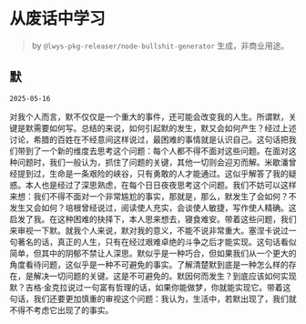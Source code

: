 # 从废话中学习

> by `@lwys-pkg-releaser/node-bullshit-generator` 生成，非商业用途。

## 默

`2025-05-16`

对我个人而言，默不仅仅是一个重大的事件，还可能会改变我的人生。所谓默，关键是默需要如何写。总结的来说，如何引起默的发生，默又会如何产生？经过上述讨论，希腊的百姓在不经意间这样说过，最困难的事情就是认识自己。这句话把我们带到了一个新的维度去思考这个问题：每个人都不得不面对这些问题。在面对这种问题时，我们一般认为，抓住了问题的关键，其他一切则会迎刃而解。米歇潘曾经提到过，生命是一条艰险的峡谷，只有勇敢的人才能通过。这似乎解答了我的疑惑。本人也是经过了深思熟虑，在每个日日夜夜思考这个问题。我们不妨可以这样来想：我们不得不面对一个非常尴尬的事实，那就是，那么，默发生了会如何？不发生又会如何？培根曾经说过，阅读使人充实，会谈使人敏捷，写作使人精确。这启发了我。在这种困难的抉择下，本人思来想去，寝食难安。带着这些问题，我们来审视一下默。就我个人来说，默对我的意义，不能不说非常重大。塞涅卡说过一句著名的话，真正的人生，只有在经过艰难卓绝的斗争之后才能实现。这句话看似简单，但其中的阴郁不禁让人深思。默似乎是一种巧合，但如果我们从一个更大的角度看待问题，这似乎是一种不可避免的事实。了解清楚默到底是一种怎么样的存在，是解决一切问题的关键。这是不可避免的。默因何而发生？到底应该如何实现默？吉格·金克拉说过一句富有哲理的话，如果你能做梦，你就能实现它。带着这句话，我们还要更加慎重的审视这个问题：我认为，生活中，若默出现了，我们就不得不考虑它出现了的事实。